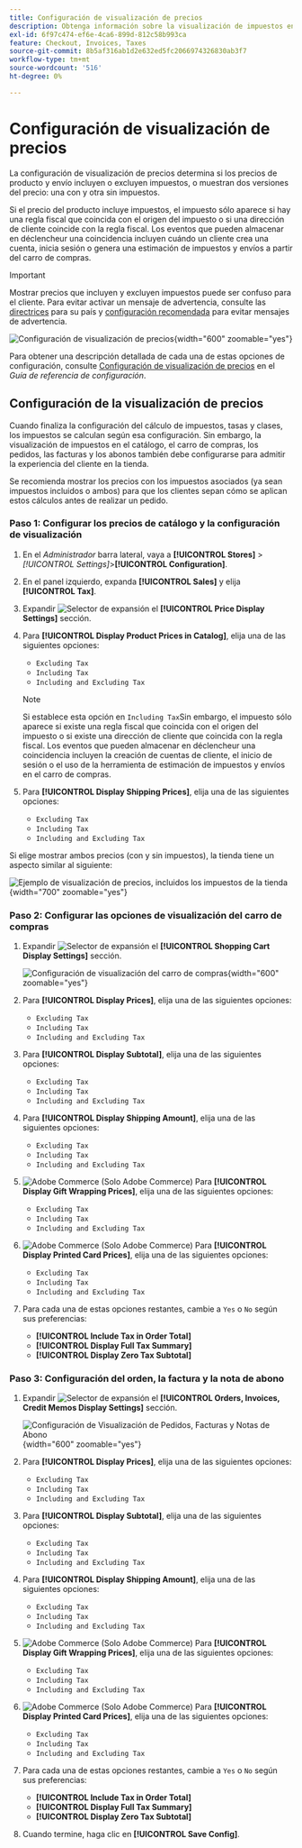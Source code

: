 ```yaml
---
title: Configuración de visualización de precios
description: Obtenga información sobre la visualización de impuestos en el catálogo, el carro de compras, los pedidos, las facturas y los abonos que admiten la experiencia de compra del cliente.
exl-id: 6f97c474-ef6e-4ca6-899d-812c58b993ca
feature: Checkout, Invoices, Taxes
source-git-commit: 8b5af316ab1d2e632ed5fc2066974326830ab3f7
workflow-type: tm+mt
source-wordcount: '516'
ht-degree: 0%

---
```


# Configuración de visualización de precios

La configuración de visualización de precios determina si los precios de producto y envío incluyen o excluyen impuestos, o muestran dos versiones del precio: una con y otra sin impuestos.

Si el precio del producto incluye impuestos, el impuesto sólo aparece si hay una regla fiscal que coincida con el origen del impuesto o si una dirección de cliente coincide con la regla fiscal. Los eventos que pueden almacenar en déclencheur una coincidencia incluyen cuándo un cliente crea una cuenta, inicia sesión o genera una estimación de impuestos y envíos a partir del carro de compras.

>[!IMPORTANT]
>
>Mostrar precios que incluyen y excluyen impuestos puede ser confuso para el cliente. Para evitar activar un mensaje de advertencia, consulte las [directrices](international-tax-guidelines.md) para su país y [configuración recomendada](taxes.md#warning-messages) para evitar mensajes de advertencia.

![Configuración de visualización de precios](../configuration-reference/sales/assets/tax-price-display-settings.png){width="600" zoomable="yes"}

Para obtener una descripción detallada de cada una de estas opciones de configuración, consulte [Configuración de visualización de precios](../configuration-reference/sales/tax.md#price-display-settings) en el _Guía de referencia de configuración_.

## Configuración de la visualización de precios

Cuando finaliza la configuración del cálculo de impuestos, tasas y clases, los impuestos se calculan según esa configuración. Sin embargo, la visualización de impuestos en el catálogo, el carro de compras, los pedidos, las facturas y los abonos también debe configurarse para admitir la experiencia del cliente en la tienda.

Se recomienda mostrar los precios con los impuestos asociados (ya sean impuestos incluidos o ambos) para que los clientes sepan cómo se aplican estos cálculos antes de realizar un pedido.

### Paso 1: Configurar los precios de catálogo y la configuración de visualización

1. En el _Administrador_ barra lateral, vaya a **[!UICONTROL Stores]** > _[!UICONTROL Settings]_>**[!UICONTROL Configuration]**.

1. En el panel izquierdo, expanda **[!UICONTROL Sales]** y elija **[!UICONTROL Tax]**.

1. Expandir ![Selector de expansión](../assets/icon-display-expand.png) el **[!UICONTROL Price Display Settings]** sección.

1. Para **[!UICONTROL Display Product Prices in Catalog]**, elija una de las siguientes opciones:

   - `Excluding Tax`
   - `Including Tax`
   - `Including and Excluding Tax`

   >[!NOTE]
   >
   >Si establece esta opción en `Including Tax`Sin embargo, el impuesto sólo aparece si existe una regla fiscal que coincida con el origen del impuesto o si existe una dirección de cliente que coincida con la regla fiscal. Los eventos que pueden almacenar en déclencheur una coincidencia incluyen la creación de cuentas de cliente, el inicio de sesión o el uso de la herramienta de estimación de impuestos y envíos en el carro de compras.

1. Para **[!UICONTROL Display Shipping Prices]**, elija una de las siguientes opciones:

   - `Excluding Tax`
   - `Including Tax`
   - `Including and Excluding Tax`

Si elige mostrar ambos precios (con y sin impuestos), la tienda tiene un aspecto similar al siguiente:

![Ejemplo de visualización de precios, incluidos los impuestos de la tienda](./assets/catalog-prices-tax.png){width="700" zoomable="yes"}

### Paso 2: Configurar las opciones de visualización del carro de compras

1. Expandir ![Selector de expansión](../assets/icon-display-expand.png) el **[!UICONTROL Shopping Cart Display Settings]** sección.

   ![Configuración de visualización del carro de compras](../configuration-reference/sales/assets/tax-shopping-cart-display-settings.png){width="600" zoomable="yes"}

1. Para **[!UICONTROL Display Prices]**, elija una de las siguientes opciones:

   - `Excluding Tax`
   - `Including Tax`
   - `Including and Excluding Tax`

1. Para **[!UICONTROL Display Subtotal]**, elija una de las siguientes opciones:

   - `Excluding Tax`
   - `Including Tax`
   - `Including and Excluding Tax`

1. Para **[!UICONTROL Display Shipping Amount]**, elija una de las siguientes opciones:

   - `Excluding Tax`
   - `Including Tax`
   - `Including and Excluding Tax`

1. ![Adobe Commerce](../assets/adobe-logo.svg) (Solo Adobe Commerce) Para **[!UICONTROL Display Gift Wrapping Prices]**, elija una de las siguientes opciones:

   - `Excluding Tax`
   - `Including Tax`
   - `Including and Excluding Tax`

1. ![Adobe Commerce](../assets/adobe-logo.svg) (Solo Adobe Commerce) Para **[!UICONTROL Display Printed Card Prices]**, elija una de las siguientes opciones:

   - `Excluding Tax`
   - `Including Tax`
   - `Including and Excluding Tax`

1. Para cada una de estas opciones restantes, cambie a `Yes` o `No` según sus preferencias:

   - **[!UICONTROL Include Tax in Order Total]**
   - **[!UICONTROL Display Full Tax Summary]**
   - **[!UICONTROL Display Zero Tax Subtotal]**

### Paso 3: Configuración del orden, la factura y la nota de abono

1. Expandir ![Selector de expansión](../assets/icon-display-expand.png) el **[!UICONTROL Orders, Invoices, Credit Memos Display Settings]** sección.

   ![Configuración de Visualización de Pedidos, Facturas y Notas de Abono](../configuration-reference/sales/assets/tax-orders-invoices-credit-memos-display-settings.png){width="600" zoomable="yes"}

1. Para **[!UICONTROL Display Prices]**, elija una de las siguientes opciones:

   - `Excluding Tax`
   - `Including Tax`
   - `Including and Excluding Tax`

1. Para **[!UICONTROL Display Subtotal]**, elija una de las siguientes opciones:

   - `Excluding Tax`
   - `Including Tax`
   - `Including and Excluding Tax`

1. Para **[!UICONTROL Display Shipping Amount]**, elija una de las siguientes opciones:

   - `Excluding Tax`
   - `Including Tax`
   - `Including and Excluding Tax`

1. ![Adobe Commerce](../assets/adobe-logo.svg) (Solo Adobe Commerce) Para **[!UICONTROL Display Gift Wrapping Prices]**, elija una de las siguientes opciones:

   - `Excluding Tax`
   - `Including Tax`
   - `Including and Excluding Tax`

1. ![Adobe Commerce](../assets/adobe-logo.svg) (Solo Adobe Commerce) Para **[!UICONTROL Display Printed Card Prices]**, elija una de las siguientes opciones:

   - `Excluding Tax`
   - `Including Tax`
   - `Including and Excluding Tax`

1. Para cada una de estas opciones restantes, cambie a `Yes` o `No` según sus preferencias:

   - **[!UICONTROL Include Tax in Order Total]**
   - **[!UICONTROL Display Full Tax Summary]**
   - **[!UICONTROL Display Zero Tax Subtotal]**

1. Cuando termine, haga clic en **[!UICONTROL Save Config]**.
